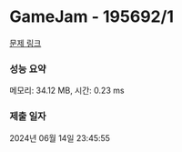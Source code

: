 # GameJam - 195692/1 

[문제 링크](https://level.goorm.io/exam/195692/gamejam/quiz/1) 

### 성능 요약

메모리: 34.12 MB, 시간: 0.23 ms

### 제출 일자

2024년 06월 14일 23:45:55

